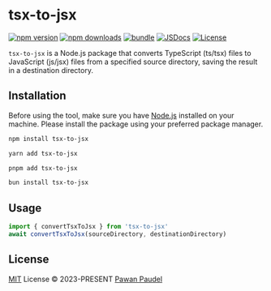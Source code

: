 # tsx-to-jsx

[![npm version][npm-version-src]][npm-version-href]
[![npm downloads][npm-downloads-src]][npm-downloads-href]
[![bundle][bundle-src]][bundle-href]
[![JSDocs][jsdocs-src]][jsdocs-href]
[![License][license-src]][license-href]

`tsx-to-jsx` is a Node.js package that converts TypeScript (ts/tsx) files to JavaScript (js/jsx) files from a specified source directory, saving the result in a destination directory.

## Installation

Before using the tool, make sure you have [Node.js](https://nodejs.org/) installed on your machine. Please install the package using your preferred package manager.

```bash
npm install tsx-to-jsx
```

```bash
yarn add tsx-to-jsx
```

```bash
pnpm add tsx-to-jsx
```

```bash
bun install tsx-to-jsx
```

## Usage

```Typescript
import { convertTsxToJsx } from 'tsx-to-jsx'
await convertTsxToJsx(sourceDirectory, destinationDirectory)
```

## License

[MIT](./LICENSE) License © 2023-PRESENT [Pawan Paudel](https://github.com/pawanpaudel93)

<!-- Badges -->

[npm-version-src]: https://img.shields.io/npm/v/tsx-to-jsx?style=flat&colorA=080f12&colorB=1fa669
[npm-version-href]: https://npmjs.com/package/tsx-to-jsx
[npm-downloads-src]: https://img.shields.io/npm/dm/tsx-to-jsx?style=flat&colorA=080f12&colorB=1fa669
[npm-downloads-href]: https://npmjs.com/package/tsx-to-jsx
[bundle-src]: https://img.shields.io/bundlephobia/minzip/tsx-to-jsx?style=flat&colorA=080f12&colorB=1fa669&label=minzip
[bundle-href]: https://bundlephobia.com/result?p=tsx-to-jsx
[license-src]: https://img.shields.io/github/license/pawanpaudel93/tsx-to-jsx.svg?style=flat&colorA=080f12&colorB=1fa669
[license-href]: https://github.com/pawanpaudel93/tsx-to-jsx/blob/main/LICENSE
[jsdocs-src]: https://img.shields.io/badge/jsdocs-reference-080f12?style=flat&colorA=080f12&colorB=1fa669
[jsdocs-href]: https://www.jsdocs.io/package/tsx-to-jsx

